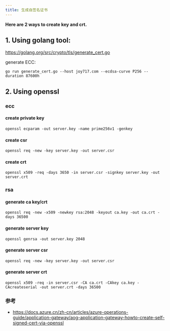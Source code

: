 ```yaml
---
title: 生成自签名证书
---
```

**Here are 2 ways to create key and crt.**

## 1. Using golang tool:
https://golang.org/src/crypto/tls/generate_cert.go

generate ECC:

```
go run generate_cert.go --host joy717.com --ecdsa-curve P256 --duration 87600h
```

## 2. Using openssl

### ecc
#### create private key
`openssl ecparam -out server.key -name prime256v1 -genkey`

#### create csr
`openssl req -new -key server.key -out server.csr`

#### create crt
```
openssl x509 -req -days 3650 -in server.csr -signkey server.key -out server.crt
```

### rsa

#### generate ca key/crt
```openssl req -new -x509 -newkey rsa:2048 -keyout ca.key -out ca.crt -days 36500```

#### generate server key
```openssl genrsa -out server.key 2048```

#### generate server csr
```openssl req -new -key server.key -out server.csr```

#### generate server crt
```openssl x509 -req -in server.csr -CA ca.crt -CAkey ca.key -CAcreateserial -out server.crt -days 36500```






### 参考
* https://docs.azure.cn/zh-cn/articles/azure-operations-guide/application-gateway/aog-application-gateway-howto-create-self-signed-cert-via-openssl

